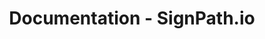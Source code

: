 ---
title: Documentation - SignPath.io
header: Documentation
layout: resources
toc: true
redirect_from: "/documentation/"
redirect_to: "/product/documentation/getting-started"
---